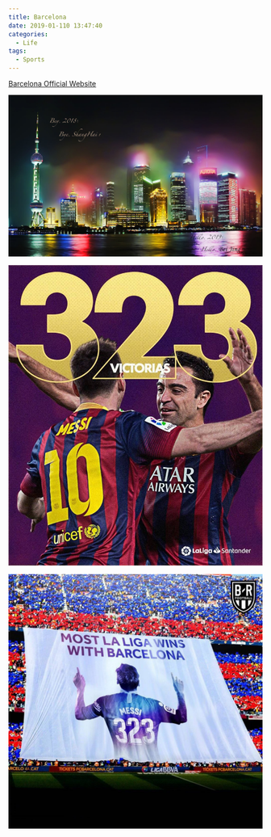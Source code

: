 ```yaml
---
title: Barcelona
date: 2019-01-110 13:47:40
categories: 
  - Life
tags:
  - Sports
---
```


[Barcelona Official Website](https://www.fcbarcelona.com/en/#)

![Bye Shanghai!](https://raw.githubusercontent.com/HaviLee/Blog-Images/master/Life/bye.PNG)

![323](https://raw.githubusercontent.com/HaviLee/Blog-Images/master/Life/messi323.JPG)

![323](https://raw.githubusercontent.com/HaviLee/Blog-Images/master/Life/messi.JPG)

